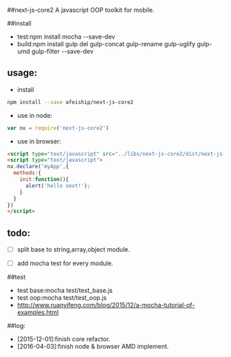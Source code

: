 ##next-js-core2
A javascript OOP toolkit for mobile.

##install
+ test:npm install mocha --save-dev
+ build:npm install gulp del gulp-concat gulp-rename gulp-uglify gulp-umd gulp-filter --save-dev

## usage:
+ install
```bash
npm install --save afeiship/next-js-core2
```
+ use in node:
```javascript
var nx = require('next-js-core2')
```
+ use in browser:
```html
<script type="text/javascript" src="../libs/next-js-core2/dist/next-js-core2.js"></script>
<script type="text/javascript">
nx.declare('myApp',{
  methods:{
    init:function(){
      alert('hello next!');
    }
  }
})
</script>
```

## todo:
- [ ] split base to string,array,object module.
- [ ] add mocha test for every module.


##test
+ test base:mocha test/test_base.js
+ test oop:mocha test/test_oop.js
+ http://www.ruanyifeng.com/blog/2015/12/a-mocha-tutorial-of-examples.html

##log:
+ [2015-12-01]:finish core refactor.
+ [2016-04-03]:finish node & browser AMD implement.
